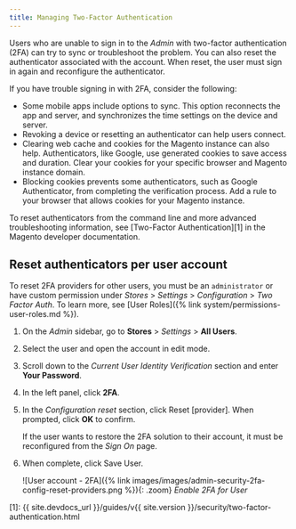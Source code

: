 ```yaml
---
title: Managing Two-Factor Authentication
---
```


Users who are unable to sign in to the _Admin_ with two-factor authentication (2FA) can try to sync or troubleshoot the problem. You can also reset the authenticator associated with the account. When reset, the user must sign in again and reconfigure the authenticator.

If you have trouble signing in with 2FA, consider the following:

- Some mobile apps include options to sync. This option reconnects the app and server, and synchronizes the time settings on the device and server.
- Revoking a device or resetting an authenticator can help users connect.
- Clearing web cache and cookies for the Magento instance can also help. Authenticators, like Google, use generated cookies to save access and duration. Clear your cookies for your specific browser and Magento instance domain.
- Blocking cookies prevents some authenticators, such as Google Authenticator, from completing the verification process. Add a rule to your browser that allows cookies for your Magento instance.

To reset authenticators from the command line and more advanced troubleshooting information, see [Two-Factor Authentication][1] in the Magento developer documentation.

## Reset authenticators per user account

To reset 2FA providers for other users, you must be an `administrator` or have custom permission under _Stores_ > _Settings_ > _Configuration_ > _Two Factor Auth_. To learn more, see [User Roles]({% link system/permissions-user-roles.md %}).

1. On the _Admin_ sidebar, go to **Stores** > _Settings_ > **All Users**.

1. Select the user and open the account in edit mode.

1. Scroll down to the _Current User Identity Verification_ section and enter **Your Password**.

1. In the left panel, click **2FA**.

1. In the _Configuration reset_ section, click <span class="btn">Reset [provider]</span>. When prompted, click **OK** to confirm.

   If the user wants to restore the 2FA solution to their account, it must be reconfigured from the _Sign On_ page.

1. When complete, click <span class="btn">Save User</span>.

   ![User account - 2FA]({% link images/images/admin-security-2fa-config-reset-providers.png %}){: .zoom}
   _Enable 2FA for User_

[1]: {{ site.devdocs_url }}/guides/v{{ site.version }}/security/two-factor-authentication.html
